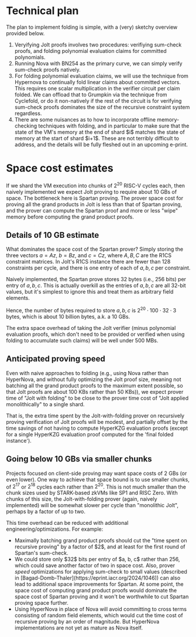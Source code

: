 # Technical plan

The plan to implement folding is simple, with a (very) sketchy overview provided below. 

<OL>
  <LI> Veryifying Jolt proofs involves two procedures: verifiying sum-check proofs, and folding 
polynomial evaluation claims for committed polynomials. </LI>

<LI> Running Nova with BN254 as the primary curve, we can simply verify sum-check proofs natively. </LI>

<LI> For folding polynomial evaluation claims, we will use the technique from Hypernova to continually fold 
linear claims about committed vectors. This requires one scalar multiplication in the verifier circuit per claim folded.
We can offload that to Grumpkin via the technique from Cyclefold, or do it non-natively 
if the rest of the circuit is for verifying sum-check proofs dominates the size of the recursive constraint system regardless. </LI>

<LI> There are some nuisances as to how to incorporate offline memory-checking techniques with folding,
  and in particular to make sure that the state of the VM's memory at the end 
of shard $i$ matches the state of memory at the start of shard $i+1$. These are not terribly difficult to address,
and the details will be fully fleshed out in an upcoming e-print.</LI>

</OL>

# Space cost estimates

If we shard the VM execution into chunks of $2^{20}$ RISC-V cycles each, then naively implemented we expect Jolt proving to require about 10 GBs of space. The bottleneck here is Spartan proving. The prover space cost for proving all the grand products in Jolt is less than that of Spartan proving, and the prover can compute the Spartan proof and more or less "wipe" memory before computing the grand product proofs. 

## Details of $10$ GB estimate

What dominates the space cost of the Spartan prover? Simply storing the three vectors $a=Az$, $b=Bz$, and $c=Cz$, where $A, B, C$ are the R1CS constraint matrices. In Jolt's R1CS instance there are fewer than $128$ constraints per cycle, and there is one entry of each of $a, b, c$ per constraint. 

Naively implemented, the Spartan prove stores $32$ bytes (i.e., $256$ bits) per entry of $a, b, c$. This is actually overkill as the entries of $a, b, c$ are all $32$-bit values, but it's simplest to ignore this and treat them as arbitrary field elements. 

Hence, the number of bytes required to store $a, b, c$ is 
$2^{20} \cdot 100 \cdot 32 \cdot 3$ bytes, which is about $10$ billion bytes, a.k. a $10$ GBs. 

The extra space overhead of taking the Jolt verifier (minus polynomial evaluation proofs, which don't need to be provided or verified when using folding to accumulate such claims) will be well under $500$ MBs. 

## Anticipated proving speed

Even with naive approaches to folding (e.g., using Nova rather than HyperNova, and without fully optimizing the Jolt proof size, meaning not batching all the grand product proofs to the maximum extent possible, so that Jolt proofs are about $100$ KBs rather than $50$ KBs)), we expect prover time of "Jolt with folding" to be close to the prover time cost of "Jolt applied monolithically" to a single shard. 

That is, the extra time spent by the Jolt-with-folding prover on recursively proving verification of Jolt proofs will be modest, and partially offset by the time savings of not having to compute HyperKZG evaluation proofs (except for a single HyperKZG evaluation proof computed for the 'final folded instance'). 

## Going below 10 GBs via smaller chunks

Projects focused on client-side proving may want space costs of 2 GBs (or even lower). One way to achieve that space bound is to use smaller chunks, of $2^{17}$ or $2^{18}$ cycles each rather than $2^{20}$. This is not much smaller than the chunk sizes used by STARK-based zkVMs like SP1 and RISC Zero. With chunks of this size, the Jolt-with-folding prover (again, naively implemented) will be somewhat slower per cycle than "monolithic Jolt", perhaps by a factor of up to two. 

This time overhead can be reduced with additional engineering/optimizations. For example: 

<UL>

<LI> Maximally batching grand product proofs should cut the "time spent on recursive proving" by a factor of $2$, and at least for the first round of Spartan's sum-check. </LI>
  
<LI> We could store only $32$ bits per entry of $a, b, c$ rather than 256, which could save another factor of two in space cost. Also, prover <i> speed </i>optimizations for applying sum-check to small values (described in [Bagad-Domb-Thaler](https://eprint.iacr.org/2024/1046)) can also lead to additional space improvements for Spartan. At some point, the space cost of computing grand product proofs would dominate the space cost of Spartan proving and it won't be worthwhile to cut Spartan proving space further. </LI>

<LI> Using HyperNova in place of Nova will avoid committing to cross terms consisting of random field elements, which would cut the time cost of recursive proving by an order of magnitude. But HyperNova implementations are not yet as mature as Nova itself. </LI>

</UL>
